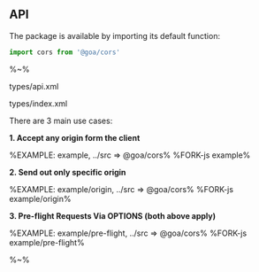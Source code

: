 ## API

The package is available by importing its default function:

```js
import cors from '@goa/cors'
```

%~%

<typedef method="cors">types/api.xml</typedef>

<typedef>types/index.xml</typedef>

There are 3 main use cases:

**1. Accept any origin form the client**

%EXAMPLE: example, ../src => @goa/cors%
%FORK-js example%

**2. Send out only specific origin**

%EXAMPLE: example/origin, ../src => @goa/cors%
%FORK-js example/origin%

**3. Pre-flight Requests Via OPTIONS (both above apply)**

%EXAMPLE: example/pre-flight, ../src => @goa/cors%
%FORK-js example/pre-flight%

%~%